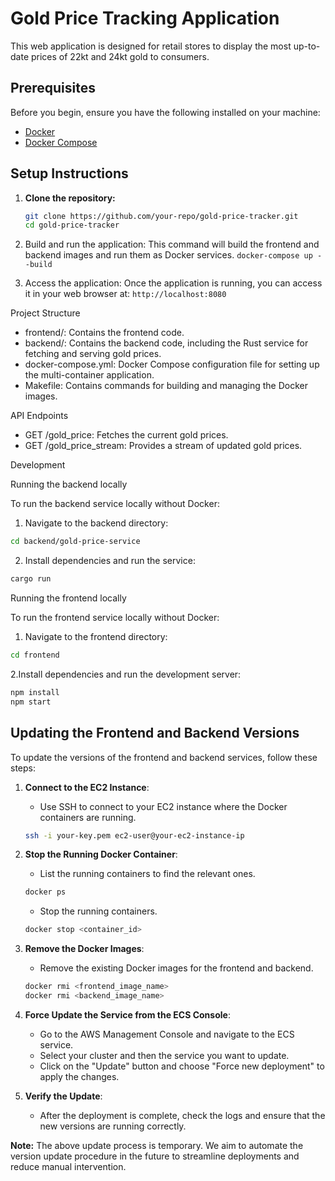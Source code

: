 # Gold Price Tracking Application

This web application is designed for retail stores to display the most up-to-date prices of 22kt and 24kt gold to consumers.

## Prerequisites

Before you begin, ensure you have the following installed on your machine:

- [Docker](https://www.docker.com/get-started)
- [Docker Compose](https://docs.docker.com/compose/install/)

## Setup Instructions

1. **Clone the repository:**

   ```sh
   git clone https://github.com/your-repo/gold-price-tracker.git
   cd gold-price-tracker
   ```
2.	Build and run the application:
This command will build the frontend and backend images and run them as Docker services.
`docker-compose up --build`

3.	Access the application:
Once the application is running, you can access it in your web browser at: `http://localhost:8080`


Project Structure

* frontend/: Contains the frontend code.
* backend/: Contains the backend code, including the Rust service for fetching and serving gold prices.
* docker-compose.yml: Docker Compose configuration file for setting up the multi-container application.
* Makefile: Contains commands for building and managing the Docker images.

API Endpoints

* GET /gold_price: Fetches the current gold prices.
* GET /gold_price_stream: Provides a stream of updated gold prices.

Development 

Running the backend locally

To run the backend service locally without Docker:

1.	Navigate to the backend directory:
```sh
cd backend/gold-price-service
```
2. Install dependencies and run the service:
```sh
cargo run
```

Running the frontend locally

To run the frontend service locally without Docker:

1.	Navigate to the frontend directory:
```sh
cd frontend
```
2.Install dependencies and run the development server:
```sh
npm install
npm start
```

## Updating the Frontend and Backend Versions

To update the versions of the frontend and backend services, follow these steps:

1. **Connect to the EC2 Instance**:
   - Use SSH to connect to your EC2 instance where the Docker containers are running.

   ```sh
   ssh -i your-key.pem ec2-user@your-ec2-instance-ip
   ```

2. **Stop the Running Docker Container**:
   - List the running containers to find the relevant ones.

   ```sh
   docker ps
   ```

   - Stop the running containers.

   ```sh
   docker stop <container_id>
   ```

3. **Remove the Docker Images**:
   - Remove the existing Docker images for the frontend and backend.

   ```sh
   docker rmi <frontend_image_name>
   docker rmi <backend_image_name>
   ```

4. **Force Update the Service from the ECS Console**:
   - Go to the AWS Management Console and navigate to the ECS service.
   - Select your cluster and then the service you want to update.
   - Click on the "Update" button and choose "Force new deployment" to apply the changes.

5. **Verify the Update**:
   - After the deployment is complete, check the logs and ensure that the new versions are running correctly.

**Note:** The above update process is temporary. We aim to automate the version update procedure in the future to streamline deployments and reduce manual intervention.
